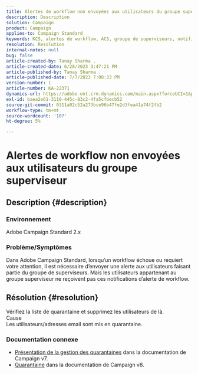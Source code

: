 ```yaml
---
title: Alertes de workflow non envoyées aux utilisateurs du groupe superviseur
description: Description
solution: Campaign
product: Campaign
applies-to: Campaign Standard
keywords: KCS, alertes de workflow, ACS, groupe de superviseurs, notification
resolution: Resolution
internal-notes: null
bug: false
article-created-by: Tanay Sharma .
article-created-date: 6/28/2023 3:47:21 PM
article-published-by: Tanay Sharma .
article-published-date: 7/7/2023 7:08:33 PM
version-number: 1
article-number: KA-22371
dynamics-url: https://adobe-ent.crm.dynamics.com/main.aspx?forceUCI=1&pagetype=entityrecord&etn=knowledgearticle&id=dc9c8e0b-cb15-ee11-8f6e-6045bd006295
exl-id: baea2e61-3110-445c-83c2-4fa5cfbecb52
source-git-commit: 0311a02c52a273bce96b47fe2d3fea41a74f2fb2
workflow-type: tm+mt
source-wordcount: '107'
ht-degree: 5%

---
```


# Alertes de workflow non envoyées aux utilisateurs du groupe superviseur

## Description {#description}


### Environnement

Adobe Campaign Standard 2.x

### Problème/Symptômes

Dans Adobe Campaign Standard, lorsqu’un workflow échoue ou requiert votre attention, il est nécessaire d’envoyer une alerte aux utilisateurs faisant partie du groupe de superviseurs. Mais les utilisateurs appartenant au groupe superviseur ne reçoivent pas ces notifications d’alerte de workflow.


## Résolution {#resolution}


Vérifiez la liste de quarantaine et supprimez les utilisateurs de là.
<br>Cause<br>
Les utilisateurs/adresses email sont mis en quarantaine.

### Documentation connexe

- [Présentation de la gestion des quarantaines](https://experienceleague.adobe.com/docs/campaign-classic/using/sending-messages/monitoring-deliveries/understanding-quarantine-management.html) dans la documentation de Campaign v7.
- [Quarantaine](https://experienceleague.adobe.com/docs/campaign/campaign-v8/campaigns/send/failures/quarantines.html) dans la documentation de Campaign v8.
